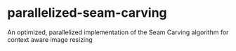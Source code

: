 # parallelized-seam-carving
An optimized, parallelized implementation of the Seam Carving algorithm for context aware image resizing

